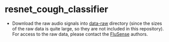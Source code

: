 # resnet_cough_classifier

* Download the raw audio signals into [data-raw](./data-raw/) directory (since the sizes of the raw data is quite large, so they are not included in this repository). For access to the raw data, please contact the [FluSense](https://github.com/Forsad/FluSense-data) authors.